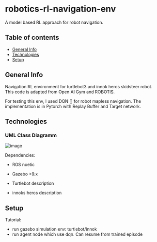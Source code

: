 # robotics-rl-navigation-env

A model based RL approach for robot navigation.
## Table of contents
* [General Info](#general-info)
* [Technologies](#technologies)
* [Setup](#setup)

## General Info


Navigation RL environment for turtlebot3 and innok heros skidsteer robot. This code is adapted from Open AI Gym and ROBOTIS.

For testing this env, I used DQN [] for robot mapless navigation. The implementation is in Pytorch with Replay Buffer and Target network.


## Technologies
### UML Class Diagramm

![image](https://user-images.githubusercontent.com/37075262/140491125-b6e102ff-fbe9-4d4f-986f-d742c8575cf1.png)


Dependencies: 
- ROS noetic

- Gazebo >9.x

- Turtlebot description

- innoks heros description


## Setup



Tutorial:
- run gazebo simulation env: turtlebot/innok
- run agent node which use dqn. Can resume from trained episode

